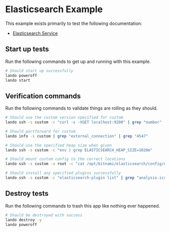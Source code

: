 Elasticsearch Example
=====================

This example exists primarily to test the following documentation:

* [Elasticsearch Service](https://docs.devwithlando.io/tutorials/elasticsearch.html)

Start up tests
--------------

Run the following commands to get up and running
with this example.

```bash
# Should start up successfully
lando poweroff
lando start
```

Verification commands
---------------------

Run the following commands to validate things are rolling as they should.

```bash
# Should use the custom version specified for custom
lando ssh -s custom -c "curl -s -XGET localhost:9200" | grep "number" | grep "7."

# Should portforward for custom
lando info -s custom | grep "external_connection" | grep "4547"

# Should use the specified heap size when given
lando ssh -s custom -c "env | grep ELASTICSEARCH_HEAP_SIZE=1026m"

# Should mount custom config to the correct locations
lando ssh -s custom -u root -c "cat /opt/bitnami/elasticsearch/config/elasticsearch.yml" | grep "name: bespincustom"

# Should install any specified plugins successfully
lando ssh -s custom -c "elasticsearch-plugin list" | grep "analysis-icu"
```

Destroy tests
-------------

Run the following commands to trash this app like nothing ever happened.

```bash
# Should be destroyed with success
lando destroy -y
lando poweroff
```

